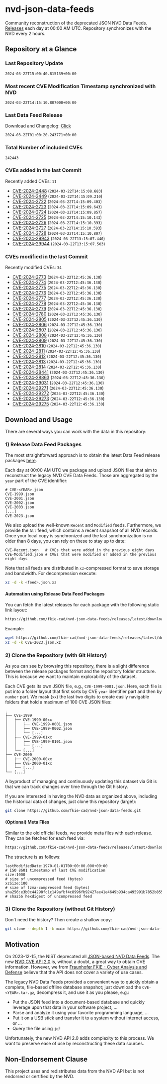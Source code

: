 # nvd-json-data-feeds

Community reconstruction of the deprecated JSON NVD Data Feeds. 
[Releases](https://github.com/fkie-cad/nvd-json-data-feeds/releases/latest) each day at 00:00 AM UTC.
Repository synchronizes with the NVD every 2 hours.

## Repository at a Glance

### Last Repository Update

```plain
2024-03-22T15:00:40.815139+00:00
```

### Most recent CVE Modification Timestamp synchronized with NVD

```plain
2024-03-22T14:15:10.807000+00:00
```

### Last Data Feed Release

Download and Changelog: [Click](https://github.com/fkie-cad/nvd-json-data-feeds/releases/latest)

```plain
2024-03-22T01:00:20.243771+00:00
```

### Total Number of included CVEs

```plain
242443
```

### CVEs added in the last Commit

Recently added CVEs: `11`

* [CVE-2024-2448](CVE-2024/CVE-2024-24xx/CVE-2024-2448.json) (`2024-03-22T14:15:08.683`)
* [CVE-2024-2449](CVE-2024/CVE-2024-24xx/CVE-2024-2449.json) (`2024-03-22T14:15:09.210`)
* [CVE-2024-2722](CVE-2024/CVE-2024-27xx/CVE-2024-2722.json) (`2024-03-22T14:15:09.403`)
* [CVE-2024-2723](CVE-2024/CVE-2024-27xx/CVE-2024-2723.json) (`2024-03-22T14:15:09.643`)
* [CVE-2024-2724](CVE-2024/CVE-2024-27xx/CVE-2024-2724.json) (`2024-03-22T14:15:09.857`)
* [CVE-2024-2725](CVE-2024/CVE-2024-27xx/CVE-2024-2725.json) (`2024-03-22T14:15:10.143`)
* [CVE-2024-2726](CVE-2024/CVE-2024-27xx/CVE-2024-2726.json) (`2024-03-22T14:15:10.393`)
* [CVE-2024-2727](CVE-2024/CVE-2024-27xx/CVE-2024-2727.json) (`2024-03-22T14:15:10.593`)
* [CVE-2024-2728](CVE-2024/CVE-2024-27xx/CVE-2024-2728.json) (`2024-03-22T14:15:10.807`)
* [CVE-2024-29943](CVE-2024/CVE-2024-299xx/CVE-2024-29943.json) (`2024-03-22T13:15:07.440`)
* [CVE-2024-29944](CVE-2024/CVE-2024-299xx/CVE-2024-29944.json) (`2024-03-22T13:15:07.503`)


### CVEs modified in the last Commit

Recently modified CVEs: `34`

* [CVE-2024-2773](CVE-2024/CVE-2024-27xx/CVE-2024-2773.json) (`2024-03-22T12:45:36.130`)
* [CVE-2024-2774](CVE-2024/CVE-2024-27xx/CVE-2024-2774.json) (`2024-03-22T12:45:36.130`)
* [CVE-2024-2775](CVE-2024/CVE-2024-27xx/CVE-2024-2775.json) (`2024-03-22T12:45:36.130`)
* [CVE-2024-2776](CVE-2024/CVE-2024-27xx/CVE-2024-2776.json) (`2024-03-22T12:45:36.130`)
* [CVE-2024-2777](CVE-2024/CVE-2024-27xx/CVE-2024-2777.json) (`2024-03-22T12:45:36.130`)
* [CVE-2024-2778](CVE-2024/CVE-2024-27xx/CVE-2024-2778.json) (`2024-03-22T12:45:36.130`)
* [CVE-2024-2779](CVE-2024/CVE-2024-27xx/CVE-2024-2779.json) (`2024-03-22T12:45:36.130`)
* [CVE-2024-2780](CVE-2024/CVE-2024-27xx/CVE-2024-2780.json) (`2024-03-22T12:45:36.130`)
* [CVE-2024-2805](CVE-2024/CVE-2024-28xx/CVE-2024-2805.json) (`2024-03-22T12:45:36.130`)
* [CVE-2024-2806](CVE-2024/CVE-2024-28xx/CVE-2024-2806.json) (`2024-03-22T12:45:36.130`)
* [CVE-2024-2807](CVE-2024/CVE-2024-28xx/CVE-2024-2807.json) (`2024-03-22T12:45:36.130`)
* [CVE-2024-2808](CVE-2024/CVE-2024-28xx/CVE-2024-2808.json) (`2024-03-22T12:45:36.130`)
* [CVE-2024-2809](CVE-2024/CVE-2024-28xx/CVE-2024-2809.json) (`2024-03-22T12:45:36.130`)
* [CVE-2024-2810](CVE-2024/CVE-2024-28xx/CVE-2024-2810.json) (`2024-03-22T12:45:36.130`)
* [CVE-2024-2811](CVE-2024/CVE-2024-28xx/CVE-2024-2811.json) (`2024-03-22T12:45:36.130`)
* [CVE-2024-2812](CVE-2024/CVE-2024-28xx/CVE-2024-2812.json) (`2024-03-22T12:45:36.130`)
* [CVE-2024-2813](CVE-2024/CVE-2024-28xx/CVE-2024-2813.json) (`2024-03-22T12:45:36.130`)
* [CVE-2024-2814](CVE-2024/CVE-2024-28xx/CVE-2024-2814.json) (`2024-03-22T12:45:36.130`)
* [CVE-2024-28441](CVE-2024/CVE-2024-284xx/CVE-2024-28441.json) (`2024-03-22T12:45:36.130`)
* [CVE-2024-28863](CVE-2024/CVE-2024-288xx/CVE-2024-28863.json) (`2024-03-22T12:45:36.130`)
* [CVE-2024-29031](CVE-2024/CVE-2024-290xx/CVE-2024-29031.json) (`2024-03-22T12:45:36.130`)
* [CVE-2024-29271](CVE-2024/CVE-2024-292xx/CVE-2024-29271.json) (`2024-03-22T12:45:36.130`)
* [CVE-2024-29272](CVE-2024/CVE-2024-292xx/CVE-2024-29272.json) (`2024-03-22T12:45:36.130`)
* [CVE-2024-29273](CVE-2024/CVE-2024-292xx/CVE-2024-29273.json) (`2024-03-22T12:45:36.130`)
* [CVE-2024-29275](CVE-2024/CVE-2024-292xx/CVE-2024-29275.json) (`2024-03-22T12:45:36.130`)


## Download and Usage

There are several ways you can work with the data in this repository:

### 1) Release Data Feed Packages

The most straightforward approach is to obtain the latest Data Feed release packages [here](https://github.com/fkie-cad/nvd-json-data-feeds/releases/latest).

Each day at 00:00 AM UTC we package and upload JSON files that aim to reconstruct the legacy NVD CVE Data Feeds.
Those are aggregated by the `year` part of the CVE identifier:

```
# CVE-<YEAR>.json
CVE-1999.json
CVE-2001.json
CVE-2002.json
CVE-2003.json
[...]
CVE-2023.json
```

We also upload the well-known `Recent` and `Modified` feeds.
Furthermore, we provide the `All` feed, which contains a recent snapshot of all NVD records.
Once your local copy is synchronized and the last synchronization is no older than 8 days, you can rely on these to stay up to date:

```plain
CVE-Recent.json   # CVEs that were added in the previous eight days
CVE-Modified.json # CVEs that were modified or added in the previous eight days
```

Note that all feeds are distributed in `xz`-compressed format to save storage and bandwidth.
For decompression execute:

```sh
xz -d -k <feed>.json.xz
```


#### Automation using Release Data Feed Packages

You can fetch the latest releases for each package with the following static link layout:

```sh
https://github.com/fkie-cad/nvd-json-data-feeds/releases/latest/download/CVE-<YEAR>.json.xz
```

Example:

```sh
wget https://github.com/fkie-cad/nvd-json-data-feeds/releases/latest/download/CVE-2023.json.xz
xz -d -k CVE-2023.json.xz
```



### 2) Clone the Repository (with Git History)

As you can see by browsing this repository, there is a slight difference between the release packages format and the repository folder structure.
This is because we want to maintain explorability of the dataset.

Each CVE gets its own JSON file, e.g., `CVE-1999-0001.json`.
Here, each file is put into a folder layout that first sorts by CVE `year` identifier part and then by `number` part.
We mask (`xx`) the last two digits to create easily navigable folders that hold a maximum of 100 CVE JSON files:

```plain
.
├── CVE-1999
│   ├── CVE-1999-00xx
│   │   ├── CVE-1999-0001.json
│   │   ├── CVE-1999-0002.json
│   │   └── [...]
│   ├── CVE-1999-01xx
│   │   ├── CVE-1999-0101.json
│   │   └── [...]
│   └── [...]
├── CVE-2000
│   ├── CVE-2000-00xx
│   ├── CVE-2000-01xx
│   └── [...]
└── [...]
```

A byproduct of managing and continuously updating this dataset via Git is that we can track changes over time through the Git history.

If you are interested in having the NVD data as organized above, including the historical data of changes, just clone this repository (large!):

```sh
git clone https://github.com/fkie-cad/nvd-json-data-feeds.git
```

#### (Optional) Meta Files

Similar to the old official feeds, we provide meta files with each release. They can be fetched for each feed via:

```sh
https://github.com/fkie-cad/nvd-json-data-feeds/releases/latest/download/CVE-<YEAR>.meta
```

The structure is as follows:

```plain
lastModifiedDate:1970-01-01T00:00:00.000+00:00                          # ISO 8601 timestamp of last CVE modification
size:1000                                                               # size of uncompressed feed (bytes)
xzSize:100                                                              # size of lzma-compressed feed (bytes)
sha256:e3b0c44298fc1c149afbf4c8996fb92427ae41e4649b934ca495991b7852b855 # sha256 hexdigest of uncompressed feed
```


### 3) Clone the Repository (without Git History)

Don't need the history? Then create a shallow copy:

```sh
git clone --depth 1 -b main https://github.com/fkie-cad/nvd-json-data-feeds.git
```

## Motivation

On 2023-12-15, the NIST deprecated all [JSON-based NVD Data Feeds](https://nvd.nist.gov/vuln/data-feeds#divRetirementBanner-1).
The new [NVD CVE API 2.0](https://nvd.nist.gov/developers/vulnerabilities) is, without a doubt, a great way to obtain CVE information.
However, we from [Fraunhofer FKIE - Cyber Analysis and Defense](https://www.fkie.fraunhofer.de/en/departments/cad.html) believe that the API does not cover a variety of use cases.

The legacy NVD Data Feeds provided a convenient way to quickly obtain a complete, file-based offline database snapshot; just download the `CVE-<YEAR>.tar.gz`, decompress it, and use it as you please, e.g.:

* Put the JSON feed into a document-based database and quickly leverage upon that data in your software project, ...
* Parse and analyze it using your favorite programming language, ...
* Put it on a USB stick and transfer it to a system without internet access, or ...
* Query the file using `jq`!

Unfortunately, the new NVD API 2.0 adds complexity to this process.
We want to preserve ease of use by reconstructing these data sources.

## Non-Endorsement Clause

This project uses and redistributes data from the NVD API but is not endorsed or certified by the NVD.